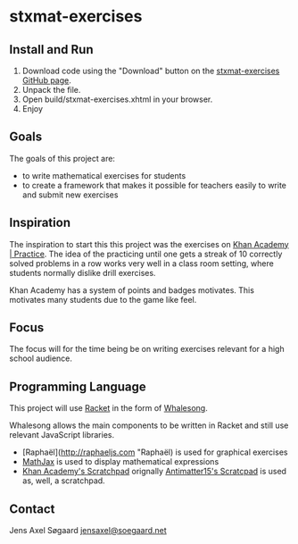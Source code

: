 stxmat-exercises
================

Install and Run
---------------

1. Download code using the "Download" button on the [stxmat-exercises GitHub page](https://github.com/soegaard/stxmat-exercises "Github Page").
2. Unpack the file.
3. Open build/stxmat-exercises.xhtml in your browser.
4. Enjoy


Goals
-----
The goals of this project are:

* to write mathematical exercises for students  
* to create a framework that makes it possible for
  teachers easily to write and submit new exercises

Inspiration
-----------
The inspiration to start this this project was the exercises on 
[Khan Academy | Practice](http://http://www.khanacademy.org/exercisedashboard "Khan Academy").
The idea of the practicing until one gets a streak of 10 correctly solved
problems in a row works very well in a class room setting, where students
normally dislike drill exercises.

Khan Academy has a system of points and badges motivates. This motivates many 
students due to the game like feel. 

Focus
-----
The focus will for the time being be on writing exercises relevant for
a high school audience.

Programming Language
--------------------
This project will use [Racket](http://www.racket-lang.org/) in the form 
of [Whalesong](http://hashcollision.org/whalesong/ "Whalesong").

Whalesong allows the main components to be written in Racket and still
use relevant JavaScript libraries.

* [Raphaël](http://raphaeljs.com "Raphaël) is used for graphical exercises
* [MathJax](http://www.mathjax.org "MathJax") is used to display mathematical expressions
* [Khan Academy's Scratchpad](http://github.com/Khan/khan-exercises/blob/master/utils/scratchpad.js "Scratchpad")
  orignally [Antimatter15's Scratcpad](http://github.com/antimatter15/scratchpad "Scratchpad") 
  is used as, well, a scratchpad.
  
Contact
-------
Jens Axel Søgaard
jensaxel@soegaard.net













